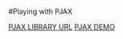 #Playing with PJAX

[PJAX LIBRARY URL](https://github.com/defunkt/jquery-pjax)
[PJAX DEMO](http://pjax.herokuapp.com/)

